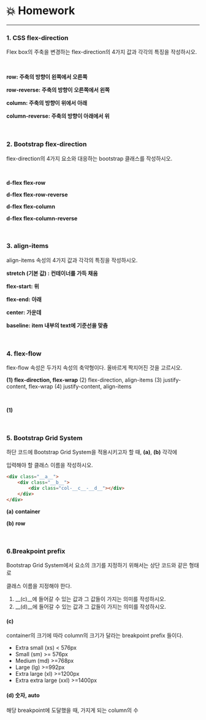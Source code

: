 # :boom: Homework

---

### 1. CSS flex-direction

Flex box의 주축을 변경하는 flex-direction의 4가지 값과 각각의 특징을 작성하시오.

​																

**row: 주축의 방향이 왼쪽에서 오른쪽**

**row-reverse: 주축의 방향이 오른쪽에서 왼쪽**

**column: 주축의 방향이 위에서 아래**

**column-reverse: 주축의 방향이 아래에서 위**

​					

### 2. Bootstrap flex-direction

flex-direction의 4가지 요소와 대응하는 bootstrap 클래스를 작성하시오.

​							

**d-flex flex-row**

**d-flex flex-row-reverse**

**d-flex flex-column**

**d-flex flex-column-reverse**			

​																																													

### 3. align-items

align-items 속성의 4가지 값과 각각의 특징을 작성하시오.



**stretch (기본 값) : 컨테이너를 가득 채움**

**flex-start: 위**

**flex-end: 아래**

**center: 가운데**

**baseline: item 내부의 text에 기준선을 맞춤**

​																							

### 4. flex-flow

flex-flow 속성은 두가지 속성의 축약형이다. 올바르게 짝지어진 것을 고르시오.

**(1) flex-direction, flex-wrap**
(2) flex-direction, align-items
(3) justify-content, flex-wrap
(4) justify-content, align-items

​																					

**(1)**	

​							

### 5. Bootstrap Grid System

하단 코드에 Bootstrap Grid System을 적용시키고자 할 때, __(a)__, __(b)__ 각각에

입력해야 할 클래스 이름을 작성하시오.

```html
<div class="__a__">
    <div class="__b__">
        <div class="col-__c__-__d__"></div>
    </div>
</div>
```

**(a)** **container**

**(b)** **row**

​							

### 6.Breakpoint prefix

Bootstrap Grid System에서 요소의 크기를 지정하기 위해서는 상단 코드와 같은 형태로

클래스 이름을 지정해야 한다.

1) __(c)__에 들어갈 수 있는 값과 그 값들이 가지는 의미를 작성하시오.
2) __(d)__에 들어갈 수 있는 값과 그 값들이 가지는 의미를 작성하시오.



#### (c)  

container의 크기에 따라 column의 크기가 달라는 breakpoint prefix 들이다. 

- Extra small (xs)  < 576px
- Small (sm)  >= 576px
- Medium (md) >=768px
- Large (lg) >=992px
- Extra large (xl) >=1200px
- Extra extra large (xxl) >=1400px



#### (d) 숫자, auto

해당 breakpoint에 도달했을 때, 가지게 되는 column의 수


